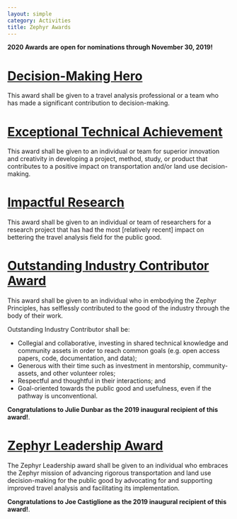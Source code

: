 ```yaml
---
layout: simple
category: Activities
title: Zephyr Awards
---
```

 

**2020 Awards are open for nominations through November 30, 2019!**

# [Decision-Making Hero](/decision-making-hero-award)

This award shall be given to a travel analysis professional or a team who has made a significant contribution to decision-making.

# [Exceptional Technical Achievement](/technical-achievement-award)
This award shall be given to an individual or team for superior innovation and creativity in developing a project, method, study, or product that contributes to a positive impact on transportation and/or land use decision-making.

# [Impactful Research](/impactful-research-award)
This award shall be given to an individual or team of researchers for a research project that has had the most [relatively recent] impact on bettering the travel analysis field for the public good.  

# [Outstanding Industry Contributor Award](/industry-contributor-award)
This award shall be given to an individual who in embodying the Zephyr Principles, has selflessly contributed to the good of the industry through the body of their work.

Outstanding Industry Contributor shall be:

 - Collegial and collaborative, investing in shared technical knowledge and community assets in order to reach common goals (e.g. open access papers, code, documentation, and data);  
 - Generous with their time such as investment in mentorship, community-assets, and other volunteer roles;  
 - Respectful and thoughtful in their interactions; and  
 - Goal-oriented towards the public good and usefulness, even if the pathway is unconventional.

**Congratulations to Julie Dunbar as the 2019 inaugural recipient of this award!**. 

# [Zephyr Leadership Award](/leadership-award)
The Zephyr Leadership award shall be given to an individual who embraces the Zephyr mission of advancing rigorous transportation and land use decision-making for the public good by advocating for and supporting improved travel analysis and facilitating its implementation.

**Congratulations to Joe Castiglione as the 2019 inaugural recipient of this award!**. 

